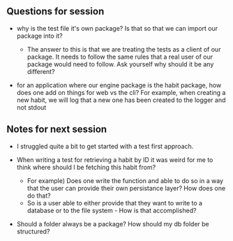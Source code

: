 ## Questions for session
- why is the test file it's own package? Is that so that we can import our package into it?
    - The answer to this is that we are treating the tests as a client of our package. It needs to follow the same rules
        that a real user of our package would need to follow. Ask yourself why should it be any different?

- for an application where our engine package is the habit package, how does one add on things for web vs the cli?
For example, when creating a new habit, we will log that a new one has been created to the logger and not stdout

## Notes for next session
- I struggled quite a bit to get started with a test first approach.
- When writing a test for retrieving a habit by ID it was weird for me to think where should I be fetching this habit from?
    - For example) Does one write the function and able to do so in a way that the user can provide their own persistance layer? How does one do that?
    - So is a user able to either provide that they want to write to a database or to the file system - How is that accomplished?

- Should a folder always be a package? How should my db folder be structured?
